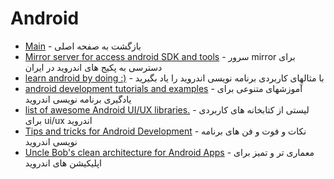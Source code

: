 # Android 

- [Main](./README.md) - بازگشت به صفحه اصلی 
- [Mirror server for access android SDK and tools](http://android.hive.ir) - سرور mirror برای دسترسی به پکیج های اندروید در ایران
- [learn android by doing :)](http://androidtutorialpoint.com) - با مثالهای کاربردی برنامه نویسی اندروید را یاد بگیرید
- [android development tutorials and examples](http://vogella.com) - آموزشهای متنوعی برای یادگیری برنامه نویسی اندروید
- [list of awesome Android UI/UX libraries.](http://github.com/wasabeef/awesome-android-ui) - لیستی از کتابخانه های کاربردی برای ui/ux اندروید
- [Tips and tricks for Android Development](http://github.com/nisrulz/android-tips-tricks) - نکات و فوت و فن های برنامه نویسی اندروید
- [Uncle Bob's clean architecture for Android Apps](http://github.com/android10/Android-CleanArchitecture) -  معماری تر و تمیز برای اپلیکیشن های اندروید
